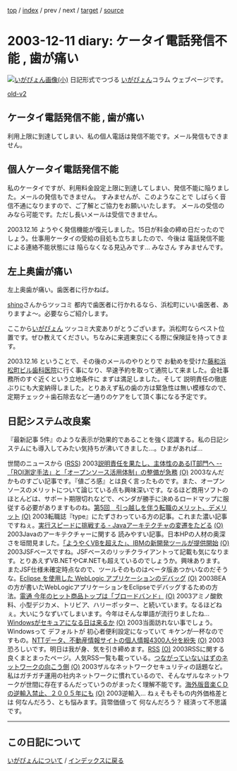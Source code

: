 [top](https://igapyon.github.io/diary/) 
 / [index](https://igapyon.github.io/diary/2003/index.html) 
 / prev 
 / next 
 / [target](https://igapyon.github.io/diary/2003/ig031211.html) 
 / [source](https://github.com/igapyon/diary/blob/gh-pages/2003/ig031211.html.src.md) 

2003-12-11 diary: ケータイ電話発信不能 , 歯が痛い
=====================================================================================================
[![いがぴょん画像(小)](https://igapyon.github.io/diary/images/iga200306s.jpg "いがぴょん")](https://igapyon.github.io/diary/memo/memoigapyon.html) 日記形式でつづる [いがぴょん](https://igapyon.github.io/diary/memo/memoigapyon.html)コラム ウェブページです。

[old-v2](ig031211-orig.html)

## ケータイ電話発信不能 , 歯が痛い

利用上限に到達してしまい、私の個人電話は発信不能です。メール発信もできません。






## 個人ケータイ電話発信不能


私のケータイですが、利用料金設定上限に到達してしまい、発信不能に陥りました。メールの発信もできません。
すみませんが、このようなことで しばらく音信不通になりますので、ご了解とご協力をお願いいたします。
メールの受信のみなら可能です。ただし長いメールは受信できません。

2003.12.16 ようやく発信機能が復元しました。15日が料金の締め日だったのでしょう。仕事用ケータイの受給の目処も立ちましたので、今後は
電話発信不能による連絡不能状態には 陥らなくなる見込みです… みなさん すみませんです。

## 左上奥歯が痛い


左上奥歯が痛い。歯医者に行かねば。

[shino](http://www.freedomcat.com/diary/)さんからツッコミ
都内で歯医者に行かれるなら、浜松町にいい歯医者、ありますよ～。必要ならご紹介します。

ここから[いがぴょん](http://www.igapyon.jp/igapyon/diary/memo/memoigapyon.html)
ツッコミ大変ありがとうございます。浜松町ならベスト位置です。ぜひ教えてください。ちなみに来週東京にくる際に保険証を持ってきます。

2003.12.16 ということで、その後のメールのやりとりで お勧めを受けた[藤和浜松町ビル歯科医院](http://www.newton-doctor.com/doctor/tokyo22/thdental/s40/)に行く事になり、早速予約を取って通院して来ました。会社事務所のすぐ近くという立地条件に
まずは満足しました。そして 説明責任の徹底ぶりにも大変納得しました。とりあえず私の歯の方は緊急性は無い模様なので、定期チェック＋歯石除去など一通りのケアをして頂く事になる予定です。

## 日記システム改良案


『最新記事 5件』のような表示が効果的であることを強く認識する。私の日記システムにも導入してみたい気持ちが沸いてきました…。ひまがあれば…



世間のニュースから ([RSS](ig031211-news.xml)) 2003[説明責任を果たし、主体性のあるIT部門へ --「ROI測定手法」と「オープンソース活用体制」の整備が急務](http://www.atmarkit.co.jp/fbiz/cinvest/seminar/0312/seminar0312.html) [(O)](http://www.atmarkit.co.jp/fbiz/cinvest/seminar/0312/seminar0312.html) 2003なんだかものすごい記事です。『値ごろ感』とは良く言ったものです。また、オープンソースのメリットについて論じている点も興味深いです。なるほど商用ソフトのほとんどは、サポート期限切れなどで、ベンダが勝手に決めるロードマップに服従する必要がありますものね。[第5回　引っ越しを伴う転職のメリット、デメリット](http://jibun.atmarkit.co.jp/lcareer01/column/ana05/ana01.html) [(O)](http://jibun.atmarkit.co.jp/lcareer01/column/ana05/ana01.html) 2003転職誌『type』にたずさわっている方の記事。これまた濃い記事ですねぇ。[実行スピードに挑戦する - Javaアーキテクチャの変遷をたどる](http://www.atmarkit.co.jp/fjava/special/jvmhistory/jvmhistory01.html) [(O)](http://www.atmarkit.co.jp/fjava/special/jvmhistory/jvmhistory01.html) 2003Javaのアーキテクチャーに関する 読みやすい記事。日本HPの人材の奥深さを垣間見ました。[「ようやくVBを超えた」、IBMの新開発ツールが提供開始](http://www.atmarkit.co.jp/news/200312/10/ibm.html) [(O)](http://www.atmarkit.co.jp/news/200312/10/ibm.html) 2003JSFベースですね。JSFベースのリッチクライアントって記載も気になります。とりあえずVB.NETやC#.NETも超えているのでしょうか。興味あります。またJSF仕様未確定時点なので、ツールそのものはベータ版あつかいなのだそうな。[Eclipse を使用した WebLogic アプリケーションのデバッグ](http://www.beasys.co.jp/dev2dev/products/wlserver81/articles/index.html) [(O)](http://www.beasys.co.jp/dev2dev/products/wlserver81/articles/index.html) 2003BEAの方が書いたWebLogicアプリケーションをEclipseでデバッグするための方法。[電通 今年のヒット商品トップは「ブロードバンド」](http://www.zdnet.co.jp/news/0312/09/njbt_09.html) [(O)](http://www.zdnet.co.jp/news/0312/09/njbt_09.html) 2003アミノ酸飲料、小型デジカメ、トリビア、ハリーポッター、と続いています。なるほどねぇ。大いにうなずいてしまいます。今年はそんな単語が流行りましたね…[Windowsがセキュアになる日は来るか](http://itpro.nikkeibp.co.jp/free/ITPro/OPINION/20031204/1/) [(O)](http://itpro.nikkeibp.co.jp/free/ITPro/OPINION/20031204/1/) 2003当面訪れない事でしょう。Windowsって デフォルトが 初心者便利設定になっていて キケンが一杯なのですもの。[NTTデータ、不動産情報サイトの個人情報4300人分を紛失](http://www.zdnet.co.jp/news/0312/10/njbt_06.html) [(O)](http://www.zdnet.co.jp/news/0312/10/njbt_06.html) 2003恐ろしいです。明日は我が身、気を引き締めます。[RSS](http://www.hyuki.com/yukiwiki/wiki.cgi?RSS) [(O)](http://www.hyuki.com/yukiwiki/wiki.cgi?RSS) 2003RSSに関する良くまとまったページ。人気RSS一覧も載っている。[つながっていないはずのネットワークの向こう側](http://jibun.atmarkit.co.jp/ljibun01/rensai/consult/consult022.html) [(O)](http://jibun.atmarkit.co.jp/ljibun01/rensai/consult/consult022.html) 2003ザルなネットワークセキュリティの話題など。私はガチガチ運用の社内ネットワークに慣れているので、そんなザルなネットワークが世間に存在するんだっていうのがまったく理解不能です。[海外版音楽ＣＤの逆輸入禁止、２００５年にも](http://www.nikkei.co.jp/news/shakai/20031114AT1F1301D13112003.html) [(O)](http://www.nikkei.co.jp/news/shakai/20031114AT1F1301D13112003.html) 2003逆輸入… ねぇそもそもの内外価格差とは 何なんだろう、とも悩みます。貨幣価値って 何なんだろう？ 経済って不思議です。


----------------------------------------------------------------------------------------------------

## この日記について
[いがぴょんについて](https://igapyon.github.io/diary/memo/memoigapyon.html) / [インデックスに戻る](https://igapyon.github.io/diary/idxall.html)
